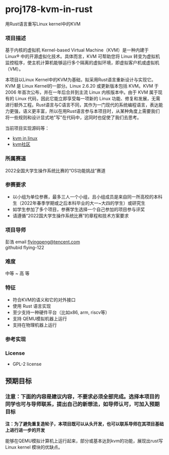 # proj178-kvm-in-rust
用Rust语言重写Linux kernel中的KVM

### 项目描述

基于内核的虚拟机 Kernel-based Virtual Machine（KVM）是一种内建于 Linux® 中的开源虚拟化技术。具体而言，KVM 可帮助您将 Linux 转变为虚拟机监控程序，使主机计算机能够运行多个隔离的虚拟环境，即虚拟客户机或虚拟机（VM）。

本项目以Linux Kernel中的KVM为基础，拟采用Rust语言重新设计与实现它。KVM 是 Linux Kernel的一部分。Linux 2.6.20 或更新版本包括 KVM。KVM 于 2006 年首次公布，并在一年后合并到主流 Linux 内核版本中。由于 KVM 属于现有的 Linux 代码，因此它能立即享受每一项新的 Linux 功能、修复和发展，无需进行额外工程。Rust语言与C语言不同，其作为一门现代的系统编程语言，表达能力更强，语义更丰富，所以在用Rust语言参与本项目时，从某种角度上需要我们将一些规则和设计显式地"写"在代码中，这同时也促使了我们去思考。

当前项目实现源码等：

- [kvm in linux](https://github.com/torvalds/linux/search?l=C&q=kvm)
- [kvm社区](https://www.linux-kvm.org/page/Main_Page)

### 所属赛道

2022全国大学生操作系统比赛的“OS功能挑战”赛道

### 参赛要求

- 以小组为单位参赛，最多三人一个小组，且小组成员是来自同一所高校的本科生（2022年春季学期或之后本科毕业的大一~大四的学生）或研究生
- 如学生参加了多个项目，参赛学生选择一个自己参加的项目参与评奖
- 请遵循“2022国大学生操作系统比赛”的章程和技术方案要求

### 项目导师
彭浩
email flyingpeng@tencent.com  
githubid flying-122

### 难度

中等 ~ 高
等

### 特征

- 符合KVM的语义和它的对外接口
- 使用 Rust 语言实现
- 至少支持一种硬件平台（比如x86, arm, riscv等）
- 支持 QEMU模拟机器上运行
- 支持在物理机器上运行

### 参考实现



### License

- GPL-2 license

## 预期目标

### 注意：下面的内容是建议内容，不要求必须全部完成。选择本项目的同学也可与导师联系，提出自己的新想法，如导师认可，可加入预期目标

**注：为了避免重复造轮子，本项目既可以从头开发，也可以联系导师在其项目基础上进行进一步的开发**

能够在QEMU模拟计算机上运行起来，部分或基本达到kvm的功能，展现出rust写Linux kernel 模块的优缺点。
